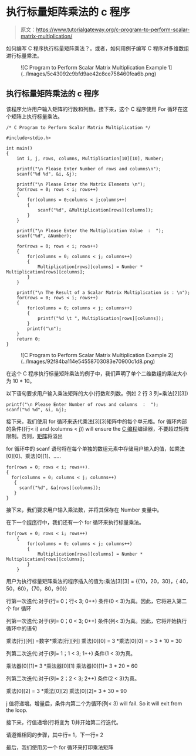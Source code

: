 # 执行标量矩阵乘法的 c 程序

> 原文：<https://www.tutorialgateway.org/c-program-to-perform-scalar-matrix-multiplication/>

如何编写 C 程序执行标量矩阵乘法？。或者，如何用例子编写 C 程序对多维数组进行标量乘法。

<figure class="wp-block-image">![C Program to Perform Scalar Matrix Multiplication Example 1](../Images/5c43092c9bfd9ae42c8ce758460fea6b.png)</figure>

## 执行标量矩阵乘法的 c 程序

该程序允许用户输入矩阵的行数和列数。接下来，这个 C 程序使用 For 循环在这个矩阵上执行标量乘法。

```
/* C Program to Perform Scalar Matrix Multiplication */

#include<stdio.h>

int main()
{
 	int i, j, rows, columns, Multiplication[10][10], Number;

 	printf("\n Please Enter Number of rows and columns\n");
 	scanf("%d %d", &i, &j);

 	printf("\n Please Enter the Matrix Elements \n");
 	for(rows = 0; rows < i; rows++)
  	{
   		for(columns = 0;columns < j;columns++)
    	{
      		scanf("%d", &Multiplication[rows][columns]);
    	}
  	}

 	printf("\n Please Enter the Multiplication Value  :  ");
 	scanf("%d", &Number);

 	for(rows = 0; rows < i; rows++)
  	{
   		for(columns = 0; columns < j; columns++)
    	{
      		Multiplication[rows][columns] = Number * Multiplication[rows][columns];    
   	 	}
  	}

 	printf("\n The Result of a Scalar Matrix Multiplication is : \n");
 	for(rows = 0; rows < i; rows++)
  	{
   		for(columns = 0; columns < j; columns++)
    	{
      		printf("%d \t ", Multiplication[rows][columns]);
    	}
    	printf("\n");
  	}
 	return 0;
}
```

<figure class="wp-block-image">![C Program to Perform Scalar Matrix Multiplication Example 2](../Images/92f84ba114e54558703083e70900c1d8.png)</figure>

在这个 C 程序执行标量矩阵乘法的例子中，我们声明了单个二维数组的乘法大小为 10 * 10。

以下语句要求用户输入乘法矩阵的大小(行数和列数。例如 2 行 3 列=乘法[2][3])

```
printf("\n Please Enter Number of rows and columns  :  ");
scanf("%d %d", &i, &j);
```

接下来，我们使用 for 循环来迭代乘法[3][3]矩阵中的每个单元格。for 循环内部的条件((行< i) and (columns < j)) will ensure the [C 编程](https://www.tutorialgateway.org/c-programming/)编译器，不要超过矩阵限制。否则，[矩阵](https://www.tutorialgateway.org/two-dimensional-array-in-c/)将溢出

for 循环中的 scanf 语句将在每个单独的数组元素中存储用户输入的值，如乘法[0][0]、乘法[0][1]、…..

```
for(rows = 0; rows < i; rows++).
{
  for(columns = 0; columns < j; columns++)
   {
     scanf("%d", &a[rows][columns]);
   }
}
```

接下来，我们要求用户输入乘法数，并将其保存在 Number 变量中。

在下一个[程序](https://www.tutorialgateway.org/c-programming-examples/)行中，我们还有一个 for 循环来执行标量乘法。

```
for(rows = 0; rows < i; rows++)
  	{
   		for(columns = 0; columns < j; columns++)
    	{
      		Multiplication[rows][columns] = Number * Multiplication[rows][columns];    
   	 	}
  	}
```

用户为执行标量矩阵乘法的程序插入的值为:乘法[3][3] = {{10，20，30}，{ 40，50，60}，{70，80，90}}

行第一次迭代:对于(行= 0；行< 3; 0++)
条件(0 < 3)为真。因此，它将进入第二个 for 循环

列第一次迭代:对于(列= 0；0 < 3; 0++)
条件(列< 3)为真。因此，它将开始执行循环中的语句

乘法[行][列] =数字*乘法[行][列]
乘法[0][0] = 3 *乘法[0][0] = > 3 * 10 = 30

列第二次迭代:对于(列= 1；1 < 3; 1++)
条件(1 < 3)为真。

乘法器[0][1]= 3 *乘法器[0][1]
乘法器[0][1]= 3 * 20 = 60

列第二次迭代:对于(列= 2；2 < 3; 2++)
条件(2 < 3)为真。

乘法[0][2] = 3 *乘法[0][2]
乘法[0][2]= 3 * 30 = 90

j 值将递增。增量后，条件内第二个为循环(列< 3) will fail. So it will exit from the loop.

接下来，行值递增(行将变为 1)并开始第二行迭代。

请遵循相同的步骤，其中行= 1，下一行= 2

最后，我们使用另一个 for 循环来打印乘法矩阵